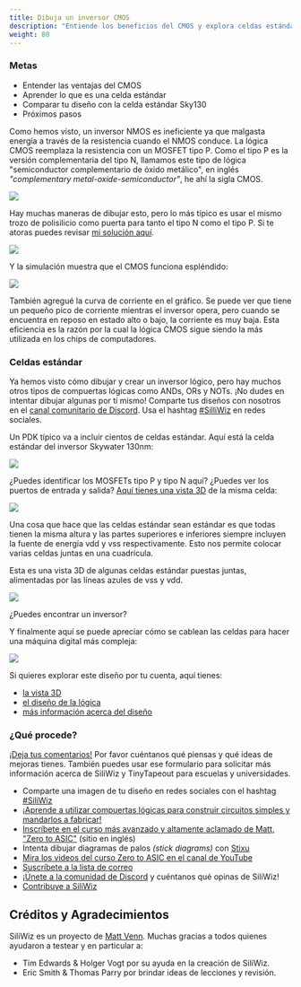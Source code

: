 ```yaml
---
title: Dibuja un inversor CMOS
description: "Entiende los beneficios del CMOS y explora celdas estándar"
weight: 80
---
```


### Metas

* Entender las ventajas del CMOS
* Aprender lo que es una celda estándar
* Comparar tu diseño con la celda estándar Sky130
* Próximos pasos

Como hemos visto, un inversor NMOS es ineficiente ya que malgasta energía a través de la resistencia cuando el NMOS conduce. La lógica CMOS reemplaza la resistencia con un MOSFET tipo P. Como el tipo P es la versión complementaria del tipo N, llamamos este tipo de lógica "semiconductor complementario de óxido metálico", en inglés *"complementary metal-oxide-semiconductor"*, he ahí la sigla CMOS.

![](../../../siliwiz/images/image35.png?width=20pc)

Hay muchas maneras de dibujar esto, pero lo más típico es usar el mismo trozo de polisilicio como puerta para tanto el tipo N como el tipo P. Si te atoras puedes revisar [mi solución aquí](https://app.siliwiz.com/?preset=inverter).

![](../../../siliwiz/images/image56.png)

Y la simulación muestra que el CMOS funciona espléndido:

![](../../../siliwiz/images/image40.png)

También agregué la curva de corriente en el gráfico. Se puede ver que tiene un pequeño pico de corriente mientras el inversor opera, pero cuando se encuentra en reposo en estado alto o bajo, la corriente es muy baja. Esta eficiencia es la razón por la cual la lógica CMOS sigue siendo la más utilizada en los chips de computadores.

### Celdas estándar

Ya hemos visto cómo dibujar y crear un inversor lógico, pero hay muchos otros tipos de compuertas lógicas como ANDs, ORs y NOTs. ¡No dudes en intentar dibujar algunas por tí mismo! Comparte tus diseños con nosotros en el [canal comunitario de Discord](https://discord.gg/e3FK68Z98y). Usa el hashtag [#SilliWiz](https://twitter.com/search?q=siliwiz&src=typed_query) en redes sociales.

Un PDK típico va a incluir cientos de celdas estándar. Aquí está la celda estándar del inversor Skywater 130nm:

![](../../../siliwiz/images/image62.png)

¿Puedes identificar los MOSFETs tipo P y tipo N aquí? ¿Puedes ver los puertos de entrada y salida? [Aquí tienes una vista 3D](https://gds-viewer.tinytapeout.com/?model=https://tinytapeout.github.io/sky130B-cells-gltf/cells/sky130_fd_sc_hd__inv_1.gds.gltf) de la misma celda:

![](../../../siliwiz/images/image18.png)

Una cosa que hace que las celdas estándar sean estándar es que todas tienen la misma altura y las partes superiores e inferiores siempre incluyen la fuente de energía vdd y vss respectivamente. Esto nos permite colocar varias celdas juntas en una cuadrícula.

Esta es una vista 3D de algunas celdas estándar puestas juntas, alimentadas por las líneas azules de vss y vdd.

![](../../../siliwiz/images/image11.png)

¿Puedes encontrar un inversor?

Y finalmente aquí se puede apreciar cómo se cablean las celdas para hacer una máquina digital más compleja:

![](../../../siliwiz/images/image43.png)

Si quieres explorar este diseño por tu cuenta, aquí tienes:

* [la vista 3D](https://gds-viewer.tinytapeout.com/?model=https://tinytapeout.github.io/tt02-test-invert/tinytapeout.gds.gltf)
* [el diseño de la lógica](https://wokwi.com/projects/341535056611770964)
* [más información acerca del diseño](https://tinytapeout.com/chips/tt02/000/)

### ¿Qué procede?

[¡Deja tus comentarios!](https://forms.gle/fY5phQRc2dnzBRmf9) Por favor cuéntanos qué piensas y qué ideas de mejoras tienes. También puedes usar ese formulario para solicitar más información acerca de SiliWiz y TinyTapeout para escuelas y universidades.

* Comparte una imagen de tu diseño en redes sociales con el hashtag [#SiliWiz](https://twitter.com/search?q=siliwiz&src=typed_query)
* [¡Aprende a utilizar compuertas lógicas para construir circuitos simples y mandarlos a fabricar!](http://tinytapeout.com)
* [Inscríbete en el curso más avanzado y altamente aclamado de Matt, "Zero to ASIC"](https://zerotoasiccourse.com) (sitio en inglés)
* Intenta dibujar diagramas de palos *(stick diagrams)* con [Stixu](https://stixu.io/)
* [Mira los videos del curso Zero to ASIC en el canal de YouTube](https://youtube.com/zerotoasic)
* [Suscríbete a la lista de correo](https://zerotoasiccourse.com/newsletter)
* ¡[Únete a la comunidad de Discord](https://discord.gg/e3FK68Z98y) y cuéntanos qué opinas de SiliWiz!
* [Contribuye a SiliWiz](https://github.com/wokwi/siliwiz/issues)

Créditos y Agradecimientos
--------------------------

SiliWiz es un proyecto de [Matt Venn](https://mattvenn.net/). Muchas gracias a todos quienes ayudaron a testear y en particular a:

* Tim Edwards & Holger Vogt por su ayuda en la creación de SiliWiz.
* Eric Smith & Thomas Parry por brindar ideas de lecciones y revisión.